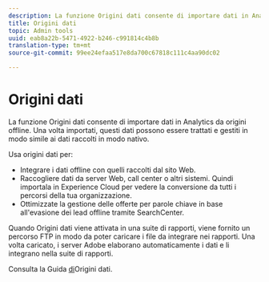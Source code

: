 ```yaml
---
description: La funzione Origini dati consente di importare dati in Analytics da origini offline. Una volta importati, questi dati possono essere trattati e gestiti in modo simile ai dati raccolti in modo nativo.
title: Origini dati
topic: Admin tools
uuid: eab8a22b-5471-4922-b246-c991814c4b8b
translation-type: tm+mt
source-git-commit: 99ee24efaa517e8da700c67818c111c4aa90dc02

---
```



# Origini dati

La funzione Origini dati consente di importare dati in Analytics da origini offline. Una volta importati, questi dati possono essere trattati e gestiti in modo simile ai dati raccolti in modo nativo.

Usa origini dati per:

* Integrare i dati offline con quelli raccolti dal sito Web.
* Raccogliere dati da server Web, call center o altri sistemi. Quindi importala in Experience Cloud per vedere la conversione da tutti i percorsi della tua organizzazione.
* Ottimizzate la gestione delle offerte per parole chiave in base all'evasione dei lead offline tramite SearchCenter.

Quando Origini dati viene attivata in una suite di rapporti, viene fornito un percorso FTP in modo da poter caricare i file da integrare nei rapporti. Una volta caricato, i server Adobe elaborano automaticamente i dati e li integrano nella suite di rapporti.

Consulta la Guida [di](https://marketing.adobe.com/resources/help/en_US/sc/datasources/)Origini dati.
